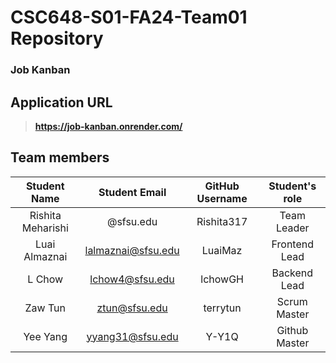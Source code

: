 # CSC648-S01-FA24-Team01 Repository

### Job Kanban

## Application URL 

>**https://job-kanban.onrender.com/**

## Team members

| **Student Name**    | **Student Email**   | **GitHub Username** | **Student's role** |
| :----------:        | :-----------:       | :-------------: | :------------: |
| Rishita Meharishi   |  @sfsu.edu          |   Rishita317    |  Team Leader   |
| Luai Almaznai       |  lalmaznai@sfsu.edu |   LuaiMaz     |  Frontend Lead  |
| L Chow              |  lchow4@sfsu.edu    |   lchowGH     |  Backend Lead   |
| Zaw Tun             |  ztun@sfsu.edu        |   terrytun    |  Scrum Master   |
| Yee Yang            |  yyang31@sfsu.edu    |   Y-Y1Q       |  Github Master   |
